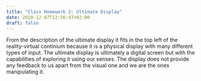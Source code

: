 ```yaml
---
title: "Class Homework 2: Ultimate Display"
date: 2020-12-07T12:56:47+02:00
draft: false
---
```


From the description of the ultimate display it fits in the top left of the reality-virtual continium  because it is a physical display with many different types of input.
The ultimate display is ultimately a digital screen but with the capabilities of exploring it using our senses.
The display does not provide any feedback to us apart from the visual one and we are the ones manipulating it.

